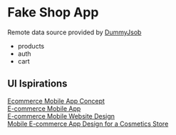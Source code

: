 # Fake Shop App

Remote data source provided by [DummyJsob](https://dummyjson.com/)
- products
- auth
- cart

## UI Ispirations
[Ecommerce Mobile App Concept](https://dribbble.com/shots/19398391-Ecommerce-Mobile-App-Concept)<br>
[E-commerce Mobile App](https://dribbble.com/shots/25570940-E-commerce-Mobile-App)<br>
[E-commerce Mobile Website Design](https://dribbble.com/shots/25743116-E-commerce-Mobile-Website-Design)<br>
[Mobile E-commerce App Design for a Cosmetics Store](https://dribbble.com/shots/25742397-Mobile-E-commerce-App-Design-for-a-Cosmetics-Store)<br>
